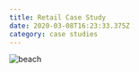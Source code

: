 ```yaml
---
title: Retail Case Study
date: 2020-03-08T16:23:33.375Z
category: case studies
---
```

![beach](/images/33017694648_9f62a8ca25_k.jpg "beach")
